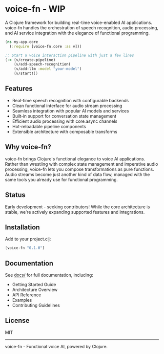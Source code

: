 # voice-fn - WIP

A Clojure framework for building real-time voice-enabled AI applications. voice-fn handles the orchestration of speech recognition, audio processing, and AI service integration with the elegance of functional programming.

```clojure
(ns my-app.core
  (:require [voice-fn.core :as v]))

;; Start a voice interaction pipeline with just a few lines
(-> (v/create-pipeline)
    (v/add-speech-recognition)
    (v/add-llm :model "your-model")
    (v/start!))
```

## Features

- Real-time speech recognition with configurable backends
- Clean functional interface for audio stream processing
- Seamless integration with popular AI models and services
- Built-in support for conversation state management
- Efficient audio processing with core.async channels
- Hot-reloadable pipeline components
- Extensible architecture with composable transforms

## Why voice-fn?

voice-fn brings Clojure's functional elegance to voice AI applications. Rather than wrestling with complex state management and imperative audio processing, voice-fn lets you compose transformations as pure functions. Audio streams become just another kind of data flow, managed with the same tools you already use for functional programming.

## Status

Early development - seeking contributors! While the core architecture is stable, we're actively expanding supported features and integrations.

## Installation

Add to your project.clj:

```clojure
[voice-fn "0.1.0"]
```

## Documentation

See [docs/](docs/) for full documentation, including:
- Getting Started Guide
- Architecture Overview
- API Reference
- Examples
- Contributing Guidelines

## License

MIT

---

voice-fn - Functional voice AI, powered by Clojure.
